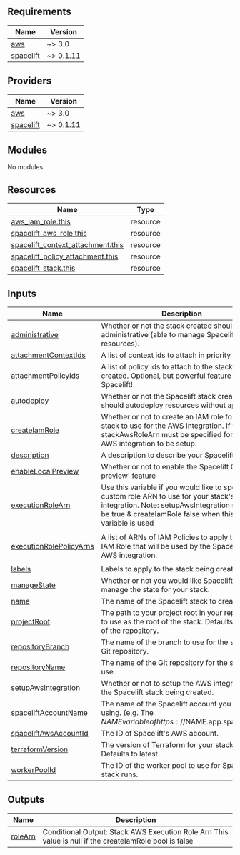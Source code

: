 <!-- BEGIN_TF_DOCS -->
## Requirements

| Name | Version |
|------|---------|
| <a name="requirement_aws"></a> [aws](#requirement\_aws) | ~> 3.0 |
| <a name="requirement_spacelift"></a> [spacelift](#requirement\_spacelift) | ~> 0.1.11 |

## Providers

| Name | Version |
|------|---------|
| <a name="provider_aws"></a> [aws](#provider\_aws) | ~> 3.0 |
| <a name="provider_spacelift"></a> [spacelift](#provider\_spacelift) | ~> 0.1.11 |

## Modules

No modules.

## Resources

| Name | Type |
|------|------|
| [aws_iam_role.this](https://registry.terraform.io/providers/hashicorp/aws/latest/docs/resources/iam_role) | resource |
| [spacelift_aws_role.this](https://registry.terraform.io/providers/spacelift-io/spacelift/latest/docs/resources/aws_role) | resource |
| [spacelift_context_attachment.this](https://registry.terraform.io/providers/spacelift-io/spacelift/latest/docs/resources/context_attachment) | resource |
| [spacelift_policy_attachment.this](https://registry.terraform.io/providers/spacelift-io/spacelift/latest/docs/resources/policy_attachment) | resource |
| [spacelift_stack.this](https://registry.terraform.io/providers/spacelift-io/spacelift/latest/docs/resources/stack) | resource |

## Inputs

| Name | Description | Type | Default | Required |
|------|-------------|------|---------|:--------:|
| <a name="input_administrative"></a> [administrative](#input\_administrative) | Whether or not the stack created should be administrative (able to manage Spacelift resources). | `bool` | `false` | no |
| <a name="input_attachmentContextIds"></a> [attachmentContextIds](#input\_attachmentContextIds) | A list of context ids to attach in priority order. | `list(string)` | `[]` | no |
| <a name="input_attachmentPolicyIds"></a> [attachmentPolicyIds](#input\_attachmentPolicyIds) | A list of policy ids to attach to the stack being created. Optional, but powerful feature of Spacelift! | `list(string)` | `[]` | no |
| <a name="input_autodeploy"></a> [autodeploy](#input\_autodeploy) | Whether or not the Spacelift stack created should autodeploy resources without approval. | `bool` | `false` | no |
| <a name="input_createIamRole"></a> [createIamRole](#input\_createIamRole) | Whether or not to create an IAM role for the stack to use for the AWS Integration. If false, stackAwsRoleArn must be specified for the AWS integration to be setup. | `bool` | `true` | no |
| <a name="input_description"></a> [description](#input\_description) | A description to describe your Spacelift stack. | `string` | n/a | yes |
| <a name="input_enableLocalPreview"></a> [enableLocalPreview](#input\_enableLocalPreview) | Whether or not to enable the Spacelift CLI 'local preview' feature | `bool` | `false` | no |
| <a name="input_executionRoleArn"></a> [executionRoleArn](#input\_executionRoleArn) | Use this variable if you would like to specify a custom role ARN to use for your stack's AWS integration. Note: setupAwsIntegration should be true & createIamRole false when this variable is used | `string` | `""` | no |
| <a name="input_executionRolePolicyArns"></a> [executionRolePolicyArns](#input\_executionRolePolicyArns) | A list of ARNs of IAM Policies to apply to the IAM Role that will be used by the Spacelift stack AWS integration. | `list(string)` | <pre>[<br>  "arn:aws:iam::aws:policy/PowerUserAccess"<br>]</pre> | no |
| <a name="input_labels"></a> [labels](#input\_labels) | Labels to apply to the stack being created. | `list(string)` | `[]` | no |
| <a name="input_manageState"></a> [manageState](#input\_manageState) | Whether or not you would like Spacelift to manage the state for your stack. | `bool` | `true` | no |
| <a name="input_name"></a> [name](#input\_name) | The name of the Spacelift stack to create. | `string` | n/a | yes |
| <a name="input_projectRoot"></a> [projectRoot](#input\_projectRoot) | The path to your project root in your repository to use as the root of the stack. Defaults to root of the repository. | `string` | `""` | no |
| <a name="input_repositoryBranch"></a> [repositoryBranch](#input\_repositoryBranch) | The name of the branch to use for the specified Git repository. | `string` | n/a | yes |
| <a name="input_repositoryName"></a> [repositoryName](#input\_repositoryName) | The name of the Git repository for the stack to use. | `string` | n/a | yes |
| <a name="input_setupAwsIntegration"></a> [setupAwsIntegration](#input\_setupAwsIntegration) | Whether or not to setup the AWS integration for the Spacelift stack being created. | `bool` | `true` | no |
| <a name="input_spaceliftAccountName"></a> [spaceliftAccountName](#input\_spaceliftAccountName) | The name of the Spacelift account you are using. (e.g. The $NAME variable of https://$NAME.app.spacelift.io) | `string` | n/a | yes |
| <a name="input_spaceliftAwsAccountId"></a> [spaceliftAwsAccountId](#input\_spaceliftAwsAccountId) | The ID of Spacelift's AWS account. | `string` | `"324880187172"` | no |
| <a name="input_terraformVersion"></a> [terraformVersion](#input\_terraformVersion) | The version of Terraform for your stack to use. Defaults to latest. | `string` | `""` | no |
| <a name="input_workerPoolId"></a> [workerPoolId](#input\_workerPoolId) | The ID of the worker pool to use for Spacelift stack runs. | `string` | `""` | no |

## Outputs

| Name | Description |
|------|-------------|
| <a name="output_roleArn"></a> [roleArn](#output\_roleArn) | Conditional Output: Stack AWS Execution Role Arn This value is null if the createIamRole bool is false |
<!-- END_TF_DOCS -->